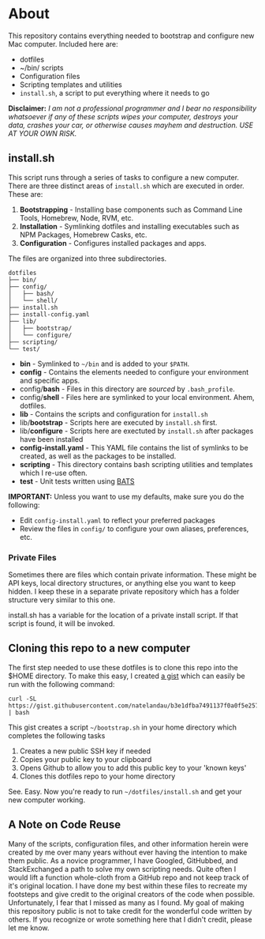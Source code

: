 # About
This repository contains everything needed to bootstrap and configure new Mac computer. Included here are:

* dotfiles
* ~/bin/ scripts
* Configuration files
* Scripting templates and utilities
* `install.sh`, a script to put everything where it needs to go

**Disclaimer:**  *I am not a professional programmer and I bear no responsibility whatsoever if any of these scripts wipes your computer, destroys your data, crashes your car, or otherwise causes mayhem and destruction.  USE AT YOUR OWN RISK.*

## install.sh
This script runs through a series of tasks to configure a new computer. There are three distinct areas of `install.sh` which are executed in order.  These are:

1. **Bootstrapping** - Installing base components such as Command Line Tools, Homebrew, Node, RVM, etc.
2. **Installation** - Symlinking dotfiles and installing executables such as NPM Packages, Homebrew Casks, etc.
3. **Configuration** - Configures installed packages and apps.

The files are organized into three subdirectories.

```
dotfiles
├── bin/
├── config/
│   ├── bash/
│   └── shell/
├── install.sh
├── install-config.yaml
├── lib/
│   ├── bootstrap/
│   └── configure/
├── scripting/
└── test/
```

* **bin** - Symlinked to `~/bin` and is added to your `$PATH`.
* **config** - Contains the elements needed to configure your environment and specific apps.
* config/**bash** - Files in this directory are *sourced* by `.bash_profile`.
* config/**shell** - Files here are symlinked to your local environment. Ahem, dotfiles.
* **lib** - Contains the scripts and configuration for `install.sh`
* lib/**bootstrap** - Scripts here are executed by `install.sh` first.
* lib/**configure** - Scripts here are exectuted by `install.sh` after packages have been installed
* **config-install.yaml** - This YAML file contains the list of symlinks to be created, as well as the packages to be installed.
* **scripting** - This directory contains bash scripting utilities and templates which I re-use often.
* **test** - Unit tests written using [BATS](https://github.com/sstephenson/bats)

**IMPORTANT:** Unless you want to use my defaults, make sure you do the following:

* Edit `config-install.yaml` to reflect your preferred packages
* Review the files in `config/` to configure your own aliases, preferences, etc.

### Private Files
Sometimes there are files which contain private information. These might be API keys, local directory structures, or anything else you want to keep hidden. I keep these in a separate private repository which has a folder structure very similar to this one. 

install.sh has a variable for the location of a private install script.  If that script is found, it will be invoked.

## Cloning this repo to a new computer
The first step needed to use these dotfiles is to clone this repo into the $HOME directory.  To make this easy, I created [a gist](https://gist.github.com/natelandau/b6ec165862277f3a7a4beff76da53a9c) which can easily be run with the following command:

```
curl -SL https://gist.githubusercontent.com/natelandau/b3e1dfba7491137f0a0f5e25721fffc2/raw/d98763695a0ddef1de9db2383f43149005423f20/bootstrapNewMac | bash
```

This gist creates a script `~/bootstrap.sh` in your home directory which completes the following tasks

1. Creates a new public SSH key if needed
2. Copies your public key to your clipboard
3. Opens Github to allow you to add this public key to your 'known keys'
4. Clones this dotfiles repo to your home directory

See. Easy. Now you're ready to run `~/dotfiles/install.sh` and get your new computer working.

## A Note on Code Reuse
Many of the scripts, configuration files, and other information herein were created by me over many years without ever having the intention to make them public. As a novice programmer, I have Googled, GitHubbed, and StackExchanged a path to solve my own scripting needs.  Quite often I would lift a function whole-cloth from a GitHub repo and not keep track of it's original location.  I have done my best within these files to recreate my footsteps and give credit to the original creators of the code when possible.  Unfortunately, I fear that I missed as many as I found.  My goal of making this repository public is not to take credit for the wonderful code written by others. If you recognize or wrote something here that I didn't credit, please let me know.
